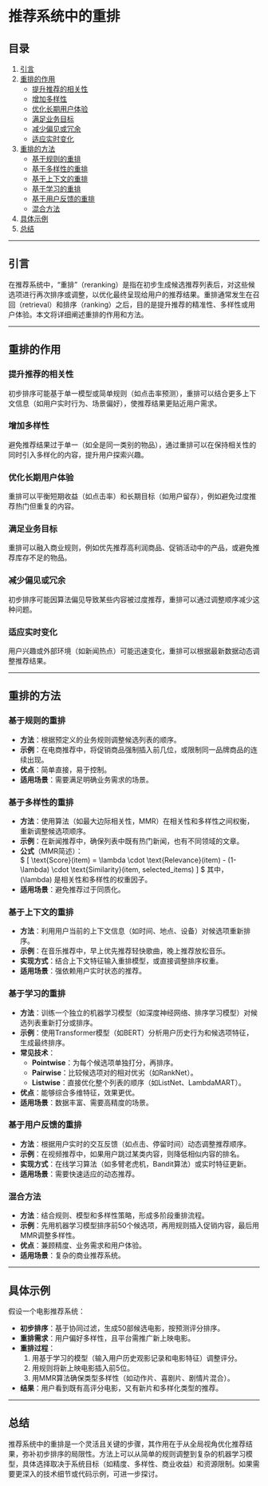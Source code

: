 # 推荐系统中的重排

## 目录
1. [引言](#引言)
2. [重排的作用](#重排的作用)
   - [提升推荐的相关性](#提升推荐的相关性)
   - [增加多样性](#增加多样性)
   - [优化长期用户体验](#优化长期用户体验)
   - [满足业务目标](#满足业务目标)
   - [减少偏见或冗余](#减少偏见或冗余)
   - [适应实时变化](#适应实时变化)
3. [重排的方法](#重排的方法)
   - [基于规则的重排](#基于规则的重排)
   - [基于多样性的重排](#基于多样性的重排)
   - [基于上下文的重排](#基于上下文的重排)
   - [基于学习的重排](#基于学习的重排)
   - [基于用户反馈的重排](#基于用户反馈的重排)
   - [混合方法](#混合方法)
4. [具体示例](#具体示例)
5. [总结](#总结)

---

## 引言
在推荐系统中，“重排”（reranking）是指在初步生成候选推荐列表后，对这些候选项进行再次排序或调整，以优化最终呈现给用户的推荐结果。重排通常发生在召回（retrieval）和排序（ranking）之后，目的是提升推荐的精准性、多样性或用户体验。本文将详细阐述重排的作用和方法。

---

## 重排的作用

### 提升推荐的相关性
初步排序可能基于单一模型或简单规则（如点击率预测），重排可以结合更多上下文信息（如用户实时行为、场景偏好），使推荐结果更贴近用户需求。

### 增加多样性
避免推荐结果过于单一（如全是同一类别的物品），通过重排可以在保持相关性的同时引入多样化的内容，提升用户探索兴趣。

### 优化长期用户体验
重排可以平衡短期收益（如点击率）和长期目标（如用户留存），例如避免过度推荐热门但重复的内容。

### 满足业务目标
重排可以融入商业规则，例如优先推荐高利润商品、促销活动中的产品，或避免推荐库存不足的物品。

### 减少偏见或冗余
初步排序可能因算法偏见导致某些内容被过度推荐，重排可以通过调整顺序减少这种问题。

### 适应实时变化
用户兴趣或外部环境（如新闻热点）可能迅速变化，重排可以根据最新数据动态调整推荐结果。

---

## 重排的方法

### 基于规则的重排
- **方法**：根据预定义的业务规则调整候选列表的顺序。  
- **示例**：在电商推荐中，将促销商品强制插入前几位，或限制同一品牌商品的连续出现。  
- **优点**：简单直接，易于控制。  
- **适用场景**：需要满足明确业务需求的场景。

### 基于多样性的重排
- **方法**：使用算法（如最大边际相关性，MMR）在相关性和多样性之间权衡，重新调整候选项顺序。  
- **示例**：在新闻推荐中，确保列表中既有热门新闻，也有不同领域的文章。  
- **公式**（MMR简述）：  
  $ \[
  \text{Score}(item) = \lambda \cdot \text{Relevance}(item) - (1-\lambda) \cdot \text{Similarity}(item, selected_items)
  \] $
  其中，\(\lambda\) 是相关性和多样性的权重因子。  
- **适用场景**：避免推荐过于同质化。

### 基于上下文的重排
- **方法**：利用用户当前的上下文信息（如时间、地点、设备）对候选项重新排序。  
- **示例**：在音乐推荐中，早上优先推荐轻快歌曲，晚上推荐放松音乐。  
- **实现方式**：结合上下文特征输入重排模型，或直接调整排序权重。  
- **适用场景**：强依赖用户实时状态的推荐。

### 基于学习的重排
- **方法**：训练一个独立的机器学习模型（如深度神经网络、排序学习模型）对候选列表重新打分或排序。  
- **示例**：使用Transformer模型（如BERT）分析用户历史行为和候选项特征，生成最终排序。  
- **常见技术**：  
  - **Pointwise**：为每个候选项单独打分，再排序。  
  - **Pairwise**：比较候选项对的相对优劣（如RankNet）。  
  - **Listwise**：直接优化整个列表的顺序（如ListNet、LambdaMART）。  
- **优点**：能够综合多维特征，效果更优。  
- **适用场景**：数据丰富、需要高精度的场景。

### 基于用户反馈的重排
- **方法**：根据用户实时的交互反馈（如点击、停留时间）动态调整推荐顺序。  
- **示例**：在视频推荐中，如果用户跳过某类内容，则降低相似内容的排名。  
- **实现方式**：在线学习算法（如多臂老虎机，Bandit算法）或实时特征更新。  
- **适用场景**：需要快速适应的动态推荐。

### 混合方法
- **方法**：结合规则、模型和多样性策略，形成多阶段重排流程。  
- **示例**：先用机器学习模型排序前50个候选项，再用规则插入促销内容，最后用MMR调整多样性。  
- **优点**：兼顾精度、业务需求和用户体验。  
- **适用场景**：复杂的商业推荐系统。

---

## 具体示例
假设一个电影推荐系统：
- **初步排序**：基于协同过滤，生成50部候选电影，按预测评分排序。  
- **重排需求**：用户偏好多样性，且平台需推广新上映电影。  
- **重排过程**：  
  1. 用基于学习的模型（输入用户历史观影记录和电影特征）调整评分。  
  2. 用规则将新上映电影插入前5位。  
  3. 用MMR算法确保类型多样性（如动作片、喜剧片、剧情片混合）。  
- **结果**：用户看到既有高评分电影，又有新片和多样化类型的推荐。

---

## 总结
推荐系统中的重排是一个灵活且关键的步骤，其作用在于从全局视角优化推荐结果，弥补初步排序的局限性。方法上可以从简单的规则调整到复杂的机器学习模型，具体选择取决于系统目标（如精度、多样性、商业收益）和资源限制。如果需要更深入的技术细节或代码示例，可进一步探讨。
